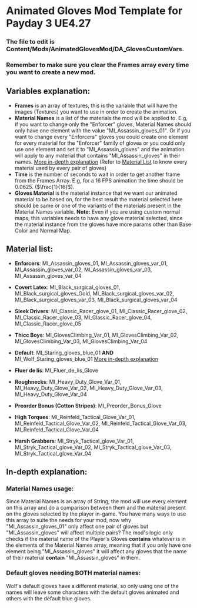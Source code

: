 # Animated Gloves Mod Template for Payday 3 UE4.27

### The file to edit is Content/Mods/AnimatedGlovesMod/DA_GlovesCustomVars.
### Remember to make sure you clear the Frames array every time you want to create a new mod.

## Variables explanation:
- **Frames** is an array of textures, this is the variable that will have the images (Textures) you want to use in order to create the animation.
- **Material Names** is a list of the materials the mod will be applied to. E.g, if you want to change only the "Enforcer" gloves, Material Names should only have one element with the value "MI_Assassin_gloves_01". Or if you want to change every "Enforcers" gloves you could create one element for every material for the "Enforcer" family of gloves or you could only use one element and set it to "MI_Assassin_gloves" and the animation will apply to any material that contains "MI_Assassin_gloves" in their names. [More in-depth explanation](#material-names-usage) (Refer to [Material List](#material-list) to know every material used by every pair of gloves)
- **Time** is the number of seconds to wait in order to get another frame from the Frames Array. E.g, for a 16 FPS animation the time should be 0.0625. ($\frac{1}{16}$).
- **Gloves Material** is the material instance that we want our animated material to be based on, for the best result the material selected here should be same or one of the variants of the materials present in the Material Names variable. **Note:** Even if you are using custom normal maps, this variables needs to have any glove material selected, since the material instance from the gloves have more params other than Base Color and Normal Map.

## Material list:
- **Enforcers**: MI_Assassin_gloves_01, MI_Assassin_gloves_var_01, MI_Assassin_gloves_var_02, MI_Assassin_gloves_var_03, MI_Assassin_gloves_var_04

- **Covert Latex**: MI_Black_surgical_gloves_01, MI_Black_surgical_gloves_Gold, MI_Black_surgical_gloves_var_02, MI_Black_surgical_gloves_var_03, MI_Black_surgical_gloves_var_04

- **Sleek Drivers**: MI_Classic_Racer_glove_01, MI_Classic_Racer_glove_02, MI_Classic_Racer_glove_03, MI_Classic_Racer_glove_04, MI_Classic_Racer_glove_05

- **Thicc Boys**: MI_GlovesClimbing_Var_01, MI_GlovesClimbing_Var_02, MI_GlovesClimbing_Var_03, MI_GlovesClimbing_Var_04

- **Default**: MI_Staring_gloves_blue_01 **AND** MI_Wolf_Staring_gloves_blue_01 [More in-depth explanation](#default-gloves-needing-both-material-names)

- **Fluer de lis**: MI_Fluer_de_lis_Glove

- **Roughnecks**: MI_Heavy_Duty_Glove_Var_01, MI_Heavy_Duty_Glove_Var_02, MI_Heavy_Duty_Glove_Var_03, MI_Heavy_Duty_Glove_Var_04

- **Preorder Bonus (Cotton Stripes)**: MI_Preorder_Bonus_Glove

- **High Torques**: MI_Reinfeld_Tactical_Glove_Var_01, MI_Reinfeld_Tactical_Glove_Var_02, MI_Reinfeld_Tactical_Glove_Var_03, MI_Reinfeld_Tactical_Glove_Var_04

- **Harsh Grabbers**: MI_Stryk_Tactical_glove_Var_01, MI_Stryk_Tactical_glove_Var_02, MI_Stryk_Tactical_glove_Var_03, MI_Stryk_Tactical_glove_Var_04

## In-depth explanation:
### Material Names usage:
Since Material Names is an array of String, the mod will use every element on this array and do a comparison between them and the material present on the gloves selected by the player in-game. You have many ways to use this array to suite the needs for your mod, now why "MI_Assassin_gloves_01" only affect one pair of gloves but "MI_Assassin_gloves" will affect multiple pairs? The mod's logic only checks if the material name of the Player's Gloves **contains** whatever is in the elements of the Material Names array, meaning that if you only have one element being "MI_Assassin_gloves" it will affect any gloves that the name of their material **contain** "MI_Assassin_gloves" in them.

### Default gloves needing BOTH material names:
Wolf's default gloves have a different material, so only using one of the names will leave some characters with the default gloves animated and others with the default blue gloves.